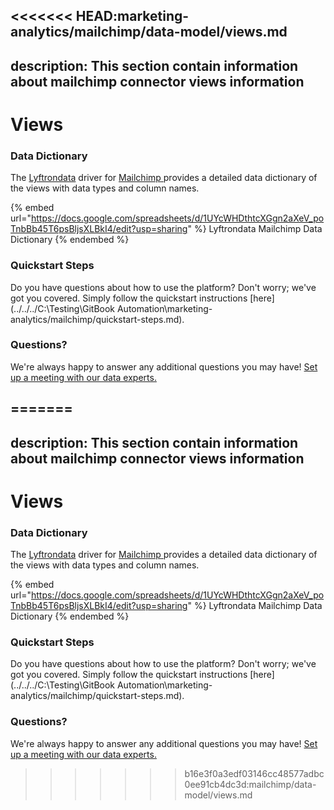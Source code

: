 <<<<<<< HEAD:marketing-analytics/mailchimp/data-model/views.md
---
description: This section contain information about mailchimp connector views information
---

# Views

### Data Dictionary

The [Lyftrondata](https://www.lyftrondata.com/) driver for [Mailchimp](https://www.lyftrondata.com/integration/marketing-analytics/mailchimp//)[ ](https://www.lyftrondata.com/integration/mailchimp/)provides a detailed data dictionary of the views with data types and column names.

{% embed url="https://docs.google.com/spreadsheets/d/1UYcWHDthtcXGgn2aXeV_poTnbBb45T6psBljsXLBkI4/edit?usp=sharing" %}
Lyftrondata Mailchimp Data Dictionary
{% endembed %}

### Quickstart Steps

Do you have questions about how to use the platform? Don't worry; we've got you covered. Simply follow the quickstart instructions [here](../../../C:\Testing\GitBook Automation\marketing-analytics/mailchimp/quickstart-steps.md).

### Questions? <a href="#questions" id="questions"></a>

We're always happy to answer any additional questions you may have! [Set up a meeting with our data experts.](https://www.lyftrondata.com/book-a-meeting/)


=======
---
description: This section contain information about mailchimp connector views information
---

# Views

### Data Dictionary

The [Lyftrondata](https://www.lyftrondata.com/) driver for [Mailchimp](https://www.lyftrondata.com/integration/marketing-analytics/mailchimp//)[ ](https://www.lyftrondata.com/integration/mailchimp/)provides a detailed data dictionary of the views with data types and column names.

{% embed url="https://docs.google.com/spreadsheets/d/1UYcWHDthtcXGgn2aXeV_poTnbBb45T6psBljsXLBkI4/edit?usp=sharing" %}
Lyftrondata Mailchimp Data Dictionary
{% endembed %}

### Quickstart Steps

Do you have questions about how to use the platform? Don't worry; we've got you covered. Simply follow the quickstart instructions [here](../../../C:\Testing\GitBook Automation\marketing-analytics/mailchimp/quickstart-steps.md).

### Questions? <a href="#questions" id="questions"></a>

We're always happy to answer any additional questions you may have! [Set up a meeting with our data experts.](https://www.lyftrondata.com/book-a-meeting/)


>>>>>>> b16e3f0a3edf03146cc48577adbc0ee91cb4dc3d:mailchimp/data-model/views.md
